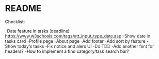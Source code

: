 # README

Checklist:

-Date feature in tasks (deadline) https://www.w3schools.com/tags/att_input_type_date.asp
-Show date in tasks card
-Profile page
-About page
-Add footer
-Add sort by feature
-Show today's tasks
-Fix notice and alers UI
-Do TDD
-Add another font for headers?
-How to implement a find category/task search bar?
